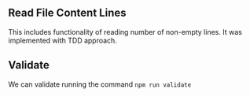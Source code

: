 ## Read File Content Lines

This includes functionality of reading number of non-empty lines. It was implemented with TDD approach.

## Validate

We can validate running the command `npm run validate`
